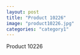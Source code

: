 ```yaml
---
layout: post
title: "Product 10226"
image: "product10226.jpg"
categories: "category1"
---
```

Product 10226
